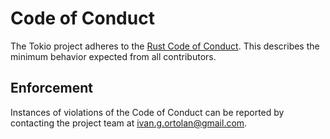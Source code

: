 # Code of Conduct

The Tokio project adheres to the [Rust Code of Conduct](https://www.rust-lang.org/policies/code-of-conduct). This describes the minimum behavior expected from all contributors.

## Enforcement

Instances of violations of the Code of Conduct can be reported by contacting the project team at [ivan.g.ortolan@gmail.com](mailto:ivan.g.ortolan@gmail.com).

